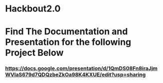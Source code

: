 # Hackbout2.0
# Find The Documentation and Presentation for the following Project Below

### https://docs.google.com/presentation/d/1QmDS08Fn8iraJjmWVlaS679d7QDQzbeZkOa98K4KXUE/edit?usp=sharing
